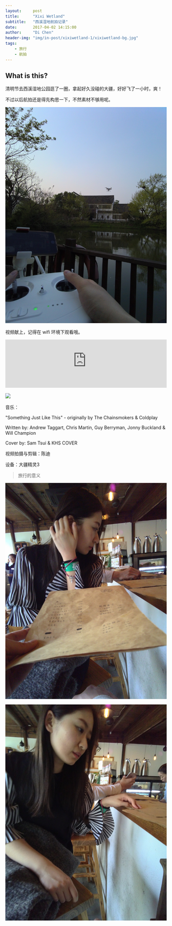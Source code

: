 ```yaml
---
layout:     post
title:      "Xixi Wetland"
subtitle:   "西溪湿地航拍记录"
date:       2017-04-02 14:15:00
author:     "Di Chen"
header-img: "img/in-post/xixiwetland-1/xixiwetland-bg.jpg"
tags:
    - 旅行
    - 航拍 
---
```



## What is this?

清明节去西溪湿地公园逛了一圈，拿起好久没碰的大疆，好好飞了一小时，爽！

不过以后航拍还是得先构思一下，不然素材不够用呢。

[![dji](/img/in-post/xixiwetland-1/dji.jpg)](/img/in-post/xixiwetland-1/dji.jpg)


视频献上，记得在 wifi 环境下观看哦。

<iframe width=100% src="http://chendi.oss-cn-shanghai.aliyuncs.com/videos/xixi_small.mp4" frameborder="0" allowfullscreen></iframe>

![]("http://chendi.oss-cn-shanghai.aliyuncs.com/videos/xixi_small.mp4")

音乐：

"Something Just Like This" - originally by The Chainsmokers & Coldplay 

Written by: Andrew Taggart, Chris Martin, Guy Berryman, Jonny Buckland & Will Champion

Cover by: Sam Tsui & KHS COVER

视频拍摄与剪辑：陈迪

设备：大疆精灵3

> 旅行的意义

[![cong1](/img/in-post/xixiwetland-1/cong1.jpg)](/img/in-post/xixiwetland-1/cong1.jpg)

[![cong2](/img/in-post/xixiwetland-1/cong2.jpg)](/img/in-post/xixiwetland-1/cong2.jpg)


